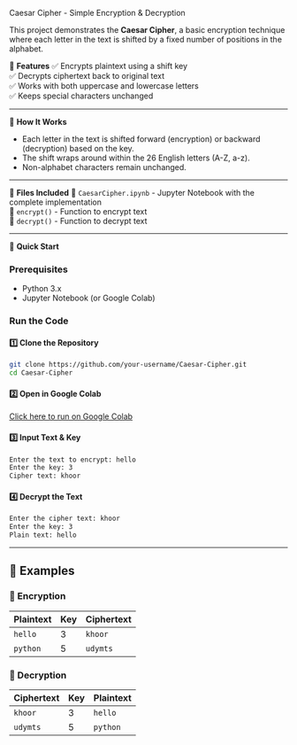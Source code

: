 Caesar Cipher - Simple Encryption & Decryption

This project demonstrates the **Caesar Cipher**, a basic encryption technique where each letter in the text is shifted by a fixed number of positions in the alphabet.

🔹 **Features**
✅ Encrypts plaintext using a shift key  
✅ Decrypts ciphertext back to original text  
✅ Works with both uppercase and lowercase letters  
✅ Keeps special characters unchanged  

---

📌 **How It Works**
- Each letter in the text is shifted forward (encryption) or backward (decryption) based on the key.
- The shift wraps around within the 26 English letters (A-Z, a-z).
- Non-alphabet characters remain unchanged.

---

📂 **Files Included**
💜 `CaesarCipher.ipynb` - Jupyter Notebook with the complete implementation  
💜 `encrypt()` - Function to encrypt text  
💜 `decrypt()` - Function to decrypt text  

---

🚀 **Quick Start**
### Prerequisites
- Python 3.x  
- Jupyter Notebook (or Google Colab)  

### Run the Code
#### 1️⃣ Clone the Repository
```sh
git clone https://github.com/your-username/Caesar-Cipher.git
cd Caesar-Cipher
```

#### 2️⃣ Open in Google Colab
[Click here to run on Google Colab](https://colab.research.google.com/drive/1M65vavxCxDzYdhtBwh-w7ap1AV0QxPZK?usp=sharing)

#### 3️⃣ Input Text & Key
```sh
Enter the text to encrypt: hello
Enter the key: 3
Cipher text: khoor
```

#### 4️⃣ Decrypt the Text
```sh
Enter the cipher text: khoor
Enter the key: 3
Plain text: hello
```

---

## 🎯 Examples
### 🔹 Encryption
| Plaintext  | Key | Ciphertext |
|------------|-----|------------|
| `hello`    | 3   | `khoor`    |
| `python`   | 5   | `udymts`   |

### 🔹 Decryption
| Ciphertext | Key | Plaintext  |
|------------|-----|------------|
| `khoor`    | 3   | `hello`    |
| `udymts`   | 5   | `python`   |

